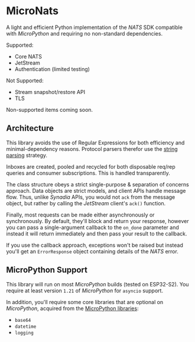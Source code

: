 MicroNats
=========
A light and efficient Python implementation of the _NATS_ SDK compatible with _MicroPython_ and requiring no
non-standard dependencies.

Supported:

* Core NATS
* JetStream
* Authentication (limited testing)

Not Supported:

* Stream snapshot/restore API
* TLS

Non-supported items coming soon.

Architecture
------------
This library avoids the use of Regular Expressions for both efficiency and minimal-dependency reasons. Protocol parsers
therefor use
the [string parsing](https://docs.nats.io/reference/reference-protocols/nats-protocol/nats-client-dev#deciding-on-a-parsing-strategy)
strategy.

Inboxes are created, pooled and recycled for both disposable req/rep queries and consumer subscriptions. This is
handled transparently.

The class structure obeys a strict single-purpose & separation of concerns approach. Data objects are strict models,
and client APIs handle message flow. Thus, unlike _Synadia_ APIs, you would not `ack` from the message object, but
rather by calling the _JetStream_ client's `ack()` function.

Finally, most requests can be made either asynchronously or synchronously. By default, they'll block and return your
response, however you can pass a single-argument callback to the `on_done` parameter and instead it will return
immediately and then pass your result to the callback.

If you use the callback approach, exceptions won't be raised but instead you'll get an `ErrorResponse` object
containing details of the _NATS_ error.

MicroPython Support
-------------------
This library will run on most _MicroPython_ builds (tested on ESP32-S2). You require at least version `1.21` of 
_MicroPython_ for `asyncio` support. 

In addition, you'll require some core libraries that are optional on _MicroPython_, acquired from the
[MicroPython libraries](https://github.com/micropython/micropython-lib):

* `base64`
* `datetime`
* `logging`
